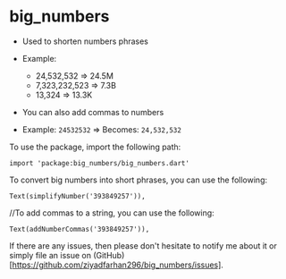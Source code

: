 # big_numbers

- Used to shorten numbers phrases
- Example:
  -  24,532,532 => 24.5M
  -  7,323,232,523 => 7.3B
  -  13,324 => 13.3K

- You can also add commas to numbers
- Example:
    ```24532532``` => Becomes: ```24,532,532```

To use the package, import the following path:

```import 'package:big_numbers/big_numbers.dart'```

To convert big numbers into short phrases, you can use the following:

```Text(simplifyNumber('393849257')),```

//To add commas to a string, you can use the following:

```Text(addNumberCommas('393849257')),```

If there are any issues, then please don't hesitate to notify me about it or 
simply file an issue on (GitHub)[https://github.com/ziyadfarhan296/big_numbers/issues].